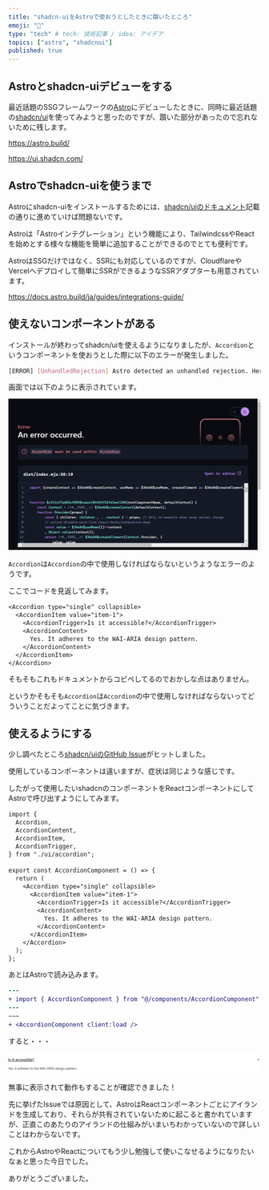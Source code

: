 ```yaml
---
title: "shadcn-uiをAstroで使おうとしたときに躓いたところ"
emoji: "🔖"
type: "tech" # tech: 技術記事 / idea: アイデア
topics: ["astro", "shadcnui"]
published: true
---
```

## Astroとshadcn-uiデビューをする

最近話題のSSGフレームワークの[Astro](https://astro.build/)にデビューしたときに、同時に最近話題の[shadcn/ui](https://ui.shadcn.com/)を使ってみようと思ったのですが、躓いた部分があったので忘れないために残します。

https://astro.build/

https://ui.shadcn.com/

## Astroでshadcn-uiを使うまで

Astroにshadcn-uiをインストールするためには、[shadcn/uiのドキュメント](https://ui.shadcn.com/docs/installation/astro)記載の通りに進めていけば問題ないです。

Astroは「Astroインテグレーション」という機能により、TailwindcssやReactを始めとする様々な機能を簡単に追加することができるのでとても便利です。

AstroはSSGだけではなく、SSRにも対応しているのですが、CloudflareやVercelへデプロイして簡単にSSRができるようなSSRアダプターも用意されています。

https://docs.astro.build/ja/guides/integrations-guide/

## 使えないコンポーネントがある

インストールが終わってshadcn/uiを使えるようになりましたが、`Accordion`というコンポーネントを使おうとした際に以下のエラーが発生しました。

```bash
[ERROR] [UnhandledRejection] Astro detected an unhandled rejection. Here's the stack trace: Error: `Accordion` must be used within `Accordion`
```

画面では以下のように表示されています。

![](/images/2024-01-28-13-21.png)

`Accordion`は`Accordion`の中で使用しなければならないというようなエラーのようです。

ここでコードを見返してみます。

```astro:src/index.astro
<Accordion type="single" collapsible>
  <AccordionItem value="item-1">
    <AccordionTrigger>Is it accessible?</AccordionTrigger>
    <AccordionContent>
      Yes. It adheres to the WAI-ARIA design pattern.
    </AccordionContent>
  </AccordionItem>
</Accordion>
```

そもそもこれもドキュメントからコピペしてるのでおかしな点はありません。

というかそもそも`Accordion`は`Accordion`の中で使用しなければならないってどういうことだよってことに気づきます。

## 使えるようにする

少し調べたところ[shadcn/uiのGitHub Issue](https://github.com/shadcn-ui/ui/issues/987)がヒットしました。

使用しているコンポーネントは違いますが、症状は同じような感じです。

したがって使用したいshadcnのコンポーネントをReactコンポーネントにしてAstroで呼び出すようにしてみます。

```tsx:src/components/AccordionComponent.tsx
import {
  Accordion,
  AccordionContent,
  AccordionItem,
  AccordionTrigger,
} from "./ui/accordion";

export const AccordionComponent = () => {
  return (
    <Accordion type="single" collapsible>
      <AccordionItem value="item-1">
        <AccordionTrigger>Is it accessible?</AccordionTrigger>
        <AccordionContent>
          Yes. It adheres to the WAI-ARIA design pattern.
        </AccordionContent>
      </AccordionItem>
    </Accordion>
  );
};
```

あとはAstroで読み込みます。

```diff astro:src/index.astro
---
+ import { AccordionComponent } from "@/components/AccordionComponent"
---
~~~
+ <AccordionComponent client:load />
```

すると・・・

![](/images/2024-01-28-13-34.png)

無事に表示されて動作もすることが確認できました！

先に挙げたIssueでは原因として、AstroはReactコンポーネントごとにアイランドを生成しており、それらが共有されていないために起こると書かれていますが、正直このあたりのアイランドの仕組みがいまいちわかっていないので詳しいことはわからないです。

これからAstroやReactについてもう少し勉強して使いこなせるようになりたいなぁと思った今日でした。

ありがとうございました。